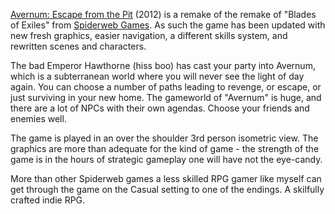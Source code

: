 [Avernum: Escape from the Pit](http://www.avernum.com/avernum/index.html)
(2012) is a remake of the remake of "Blades of Exiles" from
[Spiderweb Games](http://www.spiderwebsoftware.com/).
As such the game has been updated with new fresh graphics, easier navigation, a different skills system, and rewritten scenes and characters.

The bad Emperor Hawthorne (hiss boo) has cast your party into Avernum, which is a subterranean world where you will never see the light of day again.  You can choose a number of paths leading to revenge, or escape, or just surviving in your new home.  The gameworld of "Avernum" is huge, and there are a lot of NPCs with their own agendas.  Choose your friends and enemies well.

The game is played in an over the shoulder 3rd person isometric view.  The graphics are more than adequate for the kind of game - the strength of the game is in the hours of strategic gameplay one will have not the eye-candy.

More than other Spiderweb games a less skilled RPG gamer like myself can get through the game on the Casual setting to one of the endings.  A skilfully crafted indie RPG.
